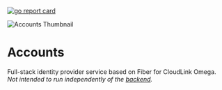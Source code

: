 [![go report card](https://goreportcard.com/badge/github.com/cloudlink-omega/accounts)](https://goreportcard.com/report/github.com/cloudlink-omega/accounts)

![Accounts Thumbnail](https://github.com/user-attachments/assets/97eda27f-bb77-40c7-be7e-8dbe43fccce7)

# Accounts
Full-stack identity provider service based on Fiber for CloudLink Omega. *Not intended to run independently of the [backend](https://github.com/cloudlink-omega/backend).*

